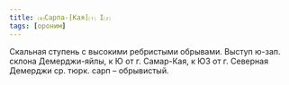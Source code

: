 ```yaml
---
title: ⒜Сарпа-[Кая]⒯ I⒵
tags: [ороним]
---
```


Скальная ступень с высокими ребристыми обрывами. Выступ ю-зап. склона
Демерджи-яйлы, к Ю от г. Самар-Кая, к ЮЗ от г. Северная Демерджи ср. тюрк. сарп
– обрывистый.
